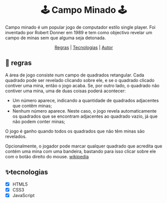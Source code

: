 <h1 align="center">
    🕹 Campo Minado 🕹
</h1>

Campo minado é um popular jogo de computador estilo single player. Foi inventado por Robert Donner em 1989 e tem como objectivo revelar um campo de minas sem que alguma seja detonada. 

<p align="center">
 <a href="#regras">Regras</a> |
 <a href="#tecnologias">Tecnologias</a> |
 <a href="#autor">Autor</a>
</p>
<div id="regras">
    
## 📜 regras
A área de jogo consiste num campo de quadrados retangular. Cada quadrado pode ser revelado clicando sobre ele, e se o quadrado clicado contiver uma mina, então o jogo acaba. Se, por outro lado, o quadrado não contiver uma mina, uma de duas coisas poderá acontecer:

- Um número aparece, indicando a quantidade de quadrados adjacentes que contêm minas;
- Nenhum número aparece. Neste caso, o jogo revela automaticamente os quadrados que se encontram adjacentes ao quadrado vazio, já que não podem conter minas;

O jogo é ganho quando todos os quadrados que não têm minas são revelados.

Opcionalmente, o jogador pode marcar qualquer quadrado que acredita que contém uma mina com uma bandeira, bastando para isso clicar sobre ele com o botão direito do mouse. [wikipedia](https://pt.wikipedia.org/wiki/campo_minado)
</div>
<div id="tecnologias">
    
## ✨tecnologias
- [x] HTML5
- [x] CSS3
- [x] JavaScript
</div>

<div id="autor">
    
</div>
